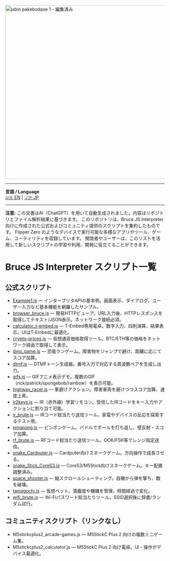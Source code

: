 <img width="2827" height="548" alt="jsbin pakebodaxe 1 - 編集済み" src="https://github.com/user-attachments/assets/c087142d-06ea-4829-a812-cd7748c24df6" />

---

**言語 / Language**  
[🇺🇸 EN](https://github.com/img1982-nano/Awesome-BruceScript/blob/main/README.md) | [🇯🇵 JP](https://github.com/img1982-nano/Awesome-BruceScript/blob/main/README_JP.md)

---

**注意:** この文書はAI（ChatGPT）を用いて自動生成されました。内容はリポジトリとファイル解析結果に基づきます。
このリポジトリは、Bruce JS Interpreter 向けに作成された公式およびコミュニティ提供のスクリプトを集約したものです。
Flipper Zero のようなデバイスで実行可能な多様なアプリやツール、ゲーム、ユーティリティを収録しています。
開発者やユーザーは、このリストを活用して新しいスクリプトの学習や利用、開発に役立てることができます。


# Bruce JS Interpreter スクリプト一覧
## 公式スクリプト
- [Example1.js](https://github.com/pr3y/Bruce/tree/main/sd_files/interpreter/Example1.js) — インタープリタAPIの基本例。画面表示、ダイアログ、ユーザー入力など基本機能を網羅したサンプル。
- [browser_bruce.js](https://github.com/pr3y/Bruce/tree/main/sd_files/interpreter/browser_bruce.js) — 簡易HTTPビューア。URL入力後、HTTPレスポンスを取得してテキスト/JSON表示。ネットワーク接続必須。
- [calculator_t-embed.js](https://github.com/pr3y/Bruce/tree/main/sd_files/interpreter/calculator_t-embed.js) — T-Embed専用電卓。数字入力、四則演算、結果表示。UIはT-Embedに最適化。
- [crypto-prices.js](https://github.com/pr3y/Bruce/tree/main/sd_files/interpreter/crypto-prices.js) — 仮想通貨価格取得ツール。BTC/ETH等の価格をネットワーク経由で取得して表示。
- [dino_game.js](https://github.com/pr3y/Bruce/tree/main/sd_files/interpreter/dino_game.js) — 恐竜ランゲーム。障害物をジャンプで避け、距離に応じてスコア加算。
- [dtmf.js](https://github.com/pr3y/Bruce/tree/main/sd_files/interpreter/dtmf.js) — DTMFトーン生成器。番号入力で対応する周波数ペアを生成し出力。
- [gifs.js](https://github.com/pr3y/Bruce/tree/main/sd_files/interpreter/gifs.js) — GIFアニメ表示デモ。複数のGIF（rick/patrick/spongebob/rainbow）を表示可能。
- [highway_racer.js](https://github.com/pr3y/Bruce/tree/main/sd_files/interpreter/highway_racer.js) — 車避けアクション。障害車両を避けつつスコア加算、速度上昇。
- [ir2keys.js](https://github.com/pr3y/Bruce/tree/main/sd_files/interpreter/ir2keys.js) — IR（赤外線）学習リモコン。受信したIRコードをキー入力やアクションに割り当て可能。
- [ir_brute.js](https://github.com/pr3y/Bruce/tree/main/sd_files/interpreter/ir_brute.js) — IRコード総当たり送信ツール。家電やデバイスの反応を探索するテスト用。
- [pingpong.js](https://github.com/pr3y/Bruce/tree/main/sd_files/interpreter/pingpong.js) — ピンポンゲーム。パドルでボールを打ち返し、壁反射・スコア加算。
- [rf_brute.js](https://github.com/pr3y/Bruce/tree/main/sd_files/interpreter/rf_brute.js) — RFコード総当たり送信ツール。OOK/FSK等でレンジ指定送信。
- [snake_Cardputer.js](https://github.com/pr3y/Bruce/tree/main/sd_files/interpreter/snake_Cardputer.js) — Cardputer向けスネークゲーム。方向操作で成長させる。
- [snake_Stick_CoreS3.js](https://github.com/pr3y/Bruce/tree/main/sd_files/interpreter/snake_Stick_CoreS3.js) — CoreS3/M5Stick向けスネークゲーム。キー配置調整済み。
- [space_shooter.js](https://github.com/pr3y/Bruce/tree/main/sd_files/interpreter/space_shooter.js) — 縦スクロールシューティング。自機から弾を撃ち、敵を破壊。
- [tamagochi.js](https://github.com/pr3y/Bruce/tree/main/sd_files/interpreter/tamagochi.js) — 仮想ペット。満腹度や機嫌を管理、時間経過で変化。
- [wifi_brute.js](https://github.com/pr3y/Bruce/tree/main/sd_files/interpreter/wifi_brute.js) — Wi-Fiパスワード総当たりツール。SSID選択後に辞書/ランダム試行。

## コミュニティスクリプト（リンクなし）
- M5stickcplus2_arcade-games.js — M5StickC Plus 2 向けの複数ミニゲーム集。
- M5stickcplus2_calculator.js — M5StickC Plus 2 向け電卓。UI・操作がデバイス最適化。
